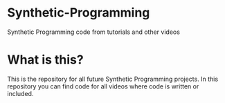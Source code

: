 # Synthetic-Programming
Synthetic Programming code from tutorials and other videos

# What is this?
This is the repository for all future Synthetic Programming projects. In this repository you can find code for all videos where code is written or included. 
